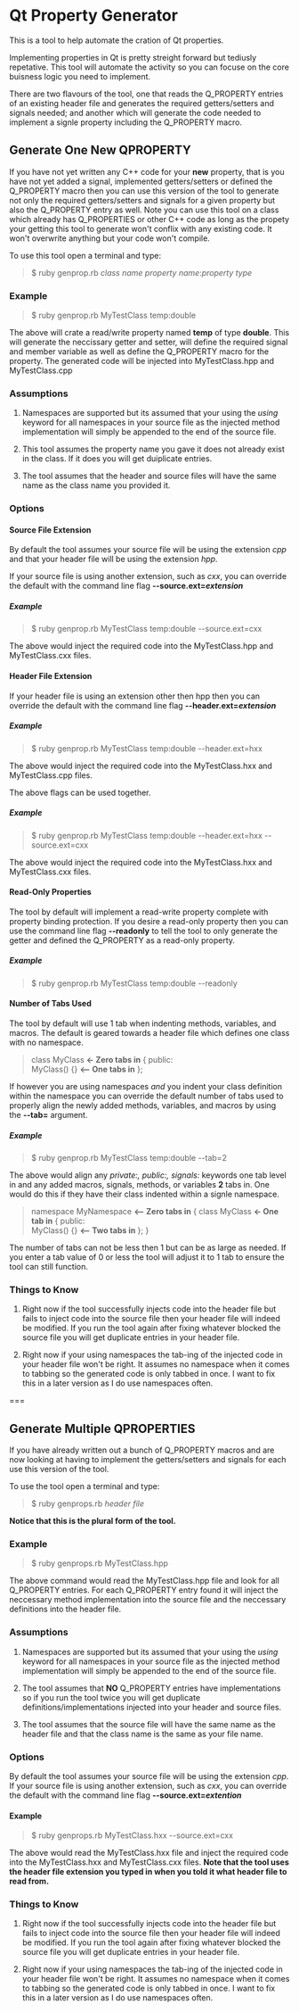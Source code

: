 # Qt Property Generator
This is a tool to help automate the cration of Qt properties.

Implementing properties in Qt is pretty streight forward but tediusly repetative. This tool will automate the activity so you can focuse on the core
buisness logic you need to implement.

There are two flavours of the tool, one that reads the Q_PROPERTY entries of an existing header file and generates the required getters/setters and signals needed; and another which will generate the code needed to implement a signle property including the Q_PROPERTY macro.

## Generate One New QPROPERTY

If you have not yet written any C++ code for your **new** property, that is you have not yet added a signal, implemented getters/setters or defined the Q_PROPERTY macro then you can use this version of the tool to generate not only the required getters/setters and signals for a given property but also the Q_PROPERTY entry as well. Note you can use this tool on a class which already has Q_PROPERTIES or other C++ code as long as the propety your getting this tool to generate won't conflix with any existing code. It won't overwrite anything but your code won't compile.

To use this tool open a terminal and type:
> $ ruby genprop.rb *class name* *property name*:*property type*

### Example
> $ ruby genprop.rb MyTestClass temp:double

The above will crate a read/write property named **temp** of type **double**.
This will generate the neccissary getter and setter, will define the required signal and member variable as well as define the Q_PROPERTY macro for the property. The generated code will be injected into MyTestClass.hpp and MyTestClass.cpp

### Assumptions
1. Namespaces are supported but its assumed that your using the *using* keyword for all namespaces in your source file as the injected method implementation will simply be appended to the end of the source file.

2. This tool assumes the property name you gave it does not already exist in the class. If it does you will get duiplicate entries.

3. The tool assumes that the header and source files will have the same name as the class name you provided it.

### Options

#### Source File Extension
By default the tool assumes your source file will be using the extension *cpp* and that your header file will be using the extension *hpp*. 

If your source file is using another extension, such as *cxx*, you can override the default with the command line flag **--source.ext=*extension***

##### Example
> $ ruby genprop.rb MyTestClass temp:double --source.ext=cxx

The above would inject the required code into the MyTestClass.hpp and MyTestClass.cxx files.

#### Header File Extension
If your header file is using an extension other then hpp then you can override the default with the command line flag **--header.ext=*extension***

##### Example
> $ ruby genprop.rb MyTestClass temp:double --header.ext=hxx

The above would inject the required code into the MyTestClass.hxx and MyTestClass.cpp files.

The above flags can be used together.

##### Example
> $ ruby genprop.rb MyTestClass temp:double --header.ext=hxx --source.ext=cxx

The above would inject the required code into the MyTestClass.hxx and MyTestClass.cxx files.

#### Read-Only Properties

The tool by default will implement a read-write property complete with property binding protection. If you desire a read-only property then you can use the command line flag **--readonly** to tell the tool to only generate the getter and defined the Q_PROPERTY as a read-only property.

##### Example
> $ ruby genprop.rb MyTestClass temp:double --readonly


#### Number of Tabs Used

The tool by default will use 1 tab when indenting methods, variables, and macros. The default is geared towards a header file which defines one class with no
namespace. 

> class MyClass **<- Zero tabs in**
> {
> public:	
>     MyClass() {} **<-- One tabs in**
> };	

If however you are using namespaces *and* you indent your class definition within the namespace you can override the default number of tabs used
to properly align the newly added methods, variables, and macros by using the **--tab=<num>** argument.

##### Example
> $ ruby genprop.rb MyTestClass temp:double --tab=2

The above would align any *private:, public:, signals:* keywords one tab level in and any added macros, signals, methods, or variables **2** tabs in. One would do this if they have their class indented within a signle namespace.

> namespace MyNamespace **<-- Zero tabs in**
> {
>    class MyClass **<- One tab in**
>    {
>    public:	
>        MyClass() {} **<-- Two tabs in**
>    };	
> }

The number of tabs can not be less then 1 but can be as large as needed. If you enter a tab value of 0 or less the tool will adjust it to 1 tab to ensure the tool can still function.

### Things to Know

1. Right now if the tool successfully injects code into the header file but fails to inject code into the source file then your header file will indeed be modified. If you run the tool again after fixing whatever blocked the source file you will get duplicate entries in your header file.

2. Right now if your using namespaces the tab-ing of the injected code in your header file won't be right. It assumes no namespace when it comes to tabbing so the generated code is only tabbed in once. I want to fix this in a later version as I do use namespaces often.

===

## Generate Multiple QPROPERTIES

If you have already written out a bunch of Q_PROPERTY macros and are now looking at having to implement the getters/setters and signals for each use this version of the tool.

To use the tool open a terminal and type:
> $ ruby genprops.rb *header file*

**Notice that this is the plural form of the tool.**

### Example
> $ ruby genprops.rb MyTestClass.hpp

The above command would read the MyTestClass.hpp file and look for all Q_PROPERTY entries. For each Q_PROPERTY entry found it will inject the neccessary method implementation into the source file and the neccessary definitions into the header file.

### Assumptions
1. Namespaces are supported but its assumed that your using the *using* keyword for all namespaces in your source file as the injected method implementation will simply be appended to the end of the source file.

2. The tool assumes that **NO** Q_PROPERTY entries have implementations so if you run the tool twice you will get duplicate definitions/implementations injected into your header and source files.

3. The tool assumes that the source file will have the same name as the header file and that the class name is the same as your file name.

### Options
By default the tool assumes your source file will be using the extension *cpp*. If your source file is using another extension, such as *cxx*, you can override the default with the command line flag **--source.ext=*extention***

#### Example
> $ ruby genprops.rb MyTestClass.hxx --source.ext=cxx

The above would read the MyTestClass.hxx file and inject the required code into the MyTestClass.hxx and MyTestClass.cxx files.
**Note that the tool uses the header file extension you typed in when you told it what header file to read from.**

### Things to Know

1. Right now if the tool successfully injects code into the header file but fails to inject code into the source file then your header file will indeed be modified. If you run the tool again after fixing whatever blocked the source file you will get duplicate entries in your header file.

2. Right now if your using namespaces the tab-ing of the injected code in your header file won't be right. It assumes no namespace when it comes to tabbing so the generated code is only tabbed in once. I want to fix this in a later version as I do use namespaces often.